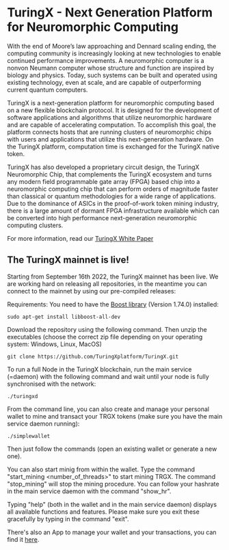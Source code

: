 # TuringX - Next Generation Platform for Neuromorphic Computing

With the end of Moore’s law approaching and Dennard scaling ending, the computing community is increasingly looking at new technologies to enable continued performance improvements. A neuromorphic computer is a nonvon Neumann computer whose structure and function are inspired by biology and physics. Today, such systems can be built and operated using existing technology, even at scale, and are capable of outperforming current quantum computers.

TuringX is a next-generation platform for neuromorphic computing based on a new flexible blockchain protocol. It is designed for the development of software applications and algorithms that utilize neuromorphic hardware and are capable of accelerating computation. To accomplish this goal, the platform connects hosts that are running clusters of neuromorphic chips with users and applications that utilize this next-generation hardware. On the TuringX platform, computation time is exchanged for the TuringX native token. 

TuringX has also developed a proprietary circuit design, the TuringX Neuromorphic Chip, that complements the TuringX ecosystem and turns any modern field programmable gate array (FPGA) based chip into a neuromorphic computing chip that can perform orders of magnitude faster than classical or quantum methodologies for a wide range of applications. Due to the dominance of ASICs in the proof-of-work token mining industry, there is a large amount of dormant FPGA infrastructure available which can be converted into high performance next-generation neuromorphic computing clusters.

For more information, read our [TuringX White Paper](https://github.com/TuringXplatform/TuringX-Whitepaper)

## The TuringX mainnet is live!
Starting from September 16th 2022, the TuringX mainnet has been live. We are working hard on releasing all repositories, in the meantime you can connect to the mainnet by using our pre-compiled releases:

Requirements: You need to have the [Boost library](https://www.boost.org) (Version 1.74.0) installed: 
```
sudo apt-get install libboost-all-dev
```

Download the repository using the following command. Then unzip the executables (choose the correct zip file depending on your operating system: Windows, Linux, MacOS) 
```
git clone https://github.com/TuringXplatform/TuringX.git
```

To run a full Node in the TuringX blockchain, run the main service (=daemon) with the following command and wait until your node is fully synchronised with the network:
```
./turingxd
```

From the command line, you can also create and manage your personal wallet to mine and transact your TRGX tokens (make sure you have the main service daemon running):

```
./simplewallet
```

Then just follow the commands (open an existing wallet or generate a new one).

You can also start minig from within the wallet. Type the command "start_mining <number_of_threads>" to start mining TRGX. The command "stop_mining" will stop the mining procedure. You can follow your hashrate in the main service daemon with the command "show_hr".

Typing "help" (both in the wallet and in the main service daemon) displays all available functions and features. Please make sure you exit these gracefully by typing in the command "exit".

There's also an App to manage your wallet and your transactions, you can find it [here](https://github.com/TuringXplatform/TuringX-Wallet-App).

